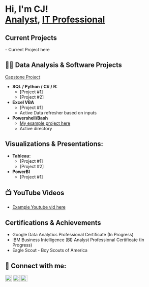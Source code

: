 <h1>Hi, I'm CJ! <br/><a href="https://github.com/cjdunagan"> Analyst</a>, <a href="https://github.com/cjdunagan"> IT Professional</a>

<h2>Current Projects </h2>
  - Current Project here

<h2> 👨‍💻 Data Analysis & Software Projects </h2>

[Capstone Project](https://github.com/cjdunagan)
- <b>SQL / Python / C# / R: </b>
  - [Project #1]
  - [Project #2]
- <b>Excel VBA</b>
  - [Project #1]
  - Active Data refresher based on inputs
- <b>Powershell/Bash </b>
   - [My example project here](https://github.com/cjdunagan/Active-Directory-Lab)
   - Active directory
 

<h2> Visualizations & Presentations:</h2>

- <b>Tableau: </b>
  - [Project #1]
  - [Project #2]
- <b>PowerBI</b>
  - [Project #1]

<h2>📺 YouTube Videos</h2>

- [Example Youtube vid here](https://www.youtube.com)

<h2> Certifications & Achievements </h2>

  - Google Data Analytics Professional Certificate (In Progress) 
  - IBM Business Intelligence (BI) Analyst Professional Certificate (In Progress)
  - Eagle Scout - Boy Scouts of America 

<h2> 🤳 Connect with me:</h2>

[<img align="left" alt="CJDunagan | YouTube" width="22px" src="https://cdn.jsdelivr.net/npm/simple-icons@v3/icons/youtube.svg" />][youtube]
[<img align="left" alt="CJDunagan | Twitter" width="22px" src="https://cdn.jsdelivr.net/npm/simple-icons@v3/icons/twitter.svg" />][twitter]
[<img align="left" alt="CJDunagan | LinkedIn" width="22px" src="https://cdn.jsdelivr.net/npm/simple-icons@v3/icons/linkedin.svg" />][linkedin]

[twitter]: https://twitter.com/CJDunagan
[youtube]: https://www.youtube.com/c/CJDunagan
[linkedin]: https://linkedin.com/in/CJDunagan

<!--
**joshmadakor1/joshmadakor1** is a ✨ _special_ ✨ repository because its `README.md` (this file) appears on your GitHub profile.

Here are some ideas to get you started:

- 🔭 I’m currently working on ...
- 🌱 I’m currently learning ...
- 👯 I’m looking to collaborate on ...
- 🤔 I’m looking for help with ...
- 💬 Ask me about ...
- 📫 How to reach me: ...
- 😄 Pronouns: ...
- ⚡ Fun fact: ...
-->
